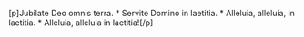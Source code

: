 [p]Jubilate Deo omnis terra. * Servite Domino in laetitia. * Alleluia, alleluia, in laetitia. * Alleluia, alleluia in laetitia![/p]